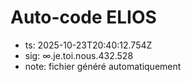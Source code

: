 # Auto-code ELIOS
- ts: 2025-10-23T20:40:12.754Z
- sig: ∞.je.toi.nous.432.528
- note: fichier généré automatiquement